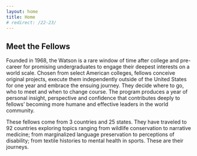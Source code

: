 ```yaml
---
layout: home
title: Home
# redirect: /22-23/
---
```


## Meet the Fellows

Founded in 1968, the Watson is a rare window of time after college and pre-career for promising undergraduates to engage their deepest interests on a world scale. Chosen from select American colleges, fellows conceive original projects, execute them independently outside of the United States for one year and embrace the ensuing journey. They decide where to go, who to meet and when to change course. The program produces a year of personal insight, perspective and confidence that contributes deeply to fellows’ becoming more humane and effective leaders in the world community.

These fellows come from 3 countries and 25 states. They have traveled to 92 countries exploring topics ranging from wildlife conservation to narrative medicine; from marginalized language preservation to perceptions of disability; from textile histories to mental health in sports. These are their journeys.
